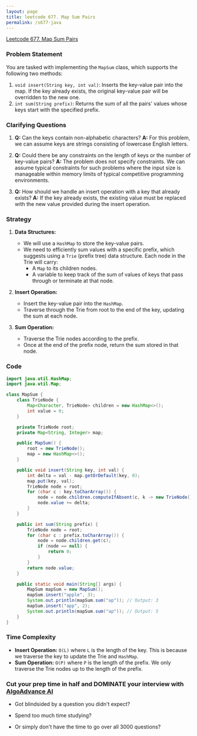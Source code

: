```yaml
---
layout: page
title: leetcode 677. Map Sum Pairs
permalink: /s677-java
---
```

[Leetcode 677. Map Sum Pairs](https://algoadvance.github.io/algoadvance/l677)
### Problem Statement
You are tasked with implementing the `MapSum` class, which supports the following two methods:

1. `void insert(String key, int val)`: Inserts the key-value pair into the map. If the key already exists, the original key-value pair will be overridden to the new one.
2. `int sum(String prefix)`: Returns the sum of all the pairs' values whose keys start with the specified prefix.

### Clarifying Questions
1. **Q:** Can the keys contain non-alphabetic characters?
   **A:** For this problem, we can assume keys are strings consisting of lowercase English letters.

2. **Q:** Could there be any constraints on the length of keys or the number of key-value pairs?
   **A:** The problem does not specify constraints. We can assume typical constraints for such problems where the input size is manageable within memory limits of typical competitive programming environments.

3. **Q:** How should we handle an insert operation with a key that already exists?
   **A:** If the key already exists, the existing value must be replaced with the new value provided during the insert operation.

### Strategy
1. **Data Structures:**
   - We will use a `HashMap` to store the key-value pairs.
   - We need to efficiently sum values with a specific prefix, which suggests using a `Trie` (prefix tree) data structure. Each node in the Trie will carry:
     - A `Map` to its children nodes.
     - A variable to keep track of the sum of values of keys that pass through or terminate at that node.

2. **Insert Operation:** 
   - Insert the key-value pair into the `HashMap`.
   - Traverse through the Trie from root to the end of the key, updating the sum at each node.

3. **Sum Operation:** 
   - Traverse the Trie nodes according to the prefix.
   - Once at the end of the prefix node, return the sum stored in that node.

### Code

```java
import java.util.HashMap;
import java.util.Map;

class MapSum {
    class TrieNode {
        Map<Character, TrieNode> children = new HashMap<>();
        int value = 0;
    }

    private TrieNode root;
    private Map<String, Integer> map;

    public MapSum() {
        root = new TrieNode();
        map = new HashMap<>();
    }

    public void insert(String key, int val) {
        int delta = val - map.getOrDefault(key, 0);
        map.put(key, val);
        TrieNode node = root;
        for (char c : key.toCharArray()) {
            node = node.children.computeIfAbsent(c, k -> new TrieNode());
            node.value += delta;
        }
    }

    public int sum(String prefix) {
        TrieNode node = root;
        for (char c : prefix.toCharArray()) {
            node = node.children.get(c);
            if (node == null) {
                return 0;
            }
        }
        return node.value;
    }

    public static void main(String[] args) {
        MapSum mapSum = new MapSum();
        mapSum.insert("apple", 3);
        System.out.println(mapSum.sum("ap")); // Output: 3
        mapSum.insert("app", 2);
        System.out.println(mapSum.sum("ap")); // Output: 5
    }
}
```

### Time Complexity
- **Insert Operation:** `O(L)` where `L` is the length of the key. This is because we traverse the key to update the Trie and `HashMap`.
- **Sum Operation:** `O(P)` where `P` is the length of the prefix. We only traverse the Trie nodes up to the length of the prefix.


### Cut your prep time in half and DOMINATE your interview with [AlgoAdvance AI](https://algoAdvance.com)

- Got blindsided by a question you didn't expect?

- Spend too much time studying?

- Or simply don't have the time to go over all 3000 questions?

